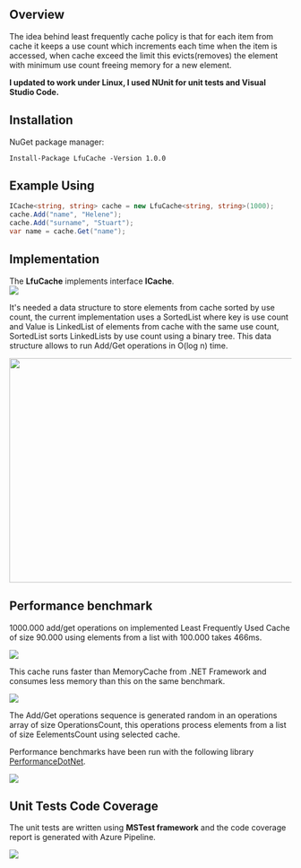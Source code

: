 ## Overview 

The idea behind least frequently cache policy is that for each item from cache it keeps a use count which increments each time when the item is accessed, when cache exceed the limit this evicts(removes) the element with minimum use count freeing memory for a new element.

**I updated to work under Linux, I used NUnit for unit tests and Visual Studio Code.**

## Installation 

NuGet package manager:

```
Install-Package LfuCache -Version 1.0.0
```

## Example Using

```csharp
ICache<string, string> cache = new LfuCache<string, string>(1000);
cache.Add("name", "Helene");
cache.Add("surname", "Stuart");
var name = cache.Get("name");
```

## Implementation

The <b>LfuCache</b> implements interface <b>ICache</b>.<br>
<img src="https://res.cloudinary.com/dbvcampra/image/upload/v1582909400/diagram_xkbden.png" />

It's needed a data structure to store elements from cache sorted by use count, the current implementation uses a SortedList where key is use count and Value is LinkedList of elements from cache with the same use count, SortedList sorts LinkedLists by use count using a binary tree.
This data structure allows to run Add/Get operations in O(log n) time.

<img width="800px" height="400px" src="https://res.cloudinary.com/dbvcampra/image/upload/v1556623202/binary_tree_linked_list_r9zgzj.jpg" />

## Performance benchmark <br>

1000.000 add/get operations on implemented Least Frequently Used Cache of size 90.000 using elements from a list with 100.000 takes 466ms.

<img src="http://res.cloudinary.com/dbvcampra/image/upload/v1469634935/lfu_syqnac.png" />

This cache runs faster than MemoryCache from .NET Framework and consumes less memory than this on the same benchmark.

<img src="http://res.cloudinary.com/dbvcampra/image/upload/v1469634935/mc_ikzrsm.png" />

The Add/Get operations sequence is generated random in an operations array of size OperationsCount, this operations process elements from a list of size EelementsCount using selected cache.

Performance benchmarks have been run with the following library <a href="https://benchmarkdotnet.org/" target="_blank">PerformanceDotNet</a>.

<img src="https://res.cloudinary.com/dbvcampra/image/upload/v1556225816/benchmarks_gqqzru.png" />

## Unit Tests Code Coverage 

The unit tests are written using <strong>MSTest framework</strong> and the code coverage report is generated with Azure Pipeline.

<img src="https://res.cloudinary.com/dbvcampra/image/upload/v1556279286/code_coverage_lzv2si.png" />



